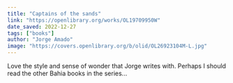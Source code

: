 ```yaml
---
title: "Captains of the sands"
link: "https://openlibrary.org/works/OL19709950W"
date_saved: 2022-12-27
tags: ["books"]
author: "Jorge Amado"
image: "https://covers.openlibrary.org/b/olid/OL26923104M-L.jpg"
---
```


Love the style and sense of wonder that Jorge writes with. Perhaps I should read the other Bahia books in the series...
